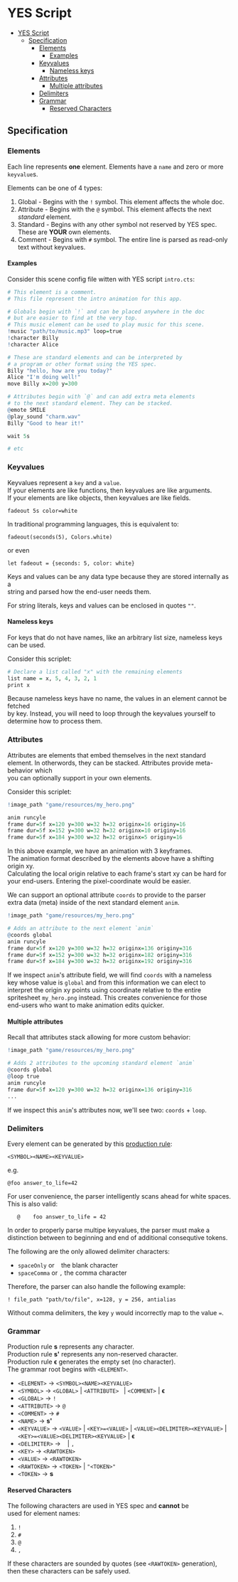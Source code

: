 # YES Script
- [YES Script](#yes-script)
  - [Specification](#specification)
    - [Elements](#elements)
      - [Examples](#examples)
    - [Keyvalues](#keyvalues)
      - [Nameless keys](#nameless-keys)
    - [Attributes](#attributes)
      - [Multiple attributes](#multiple-attributes)
    - [Delimiters](#delimiters)
    - [Grammar](#grammar)
      - [Reserved Characters](#reserved-characters)

## Specification
### Elements
Each line represents **one** element. 
Elements have a `name` and zero or more `keyvalue`s.

Elements can be one of 4 types:
1. Global - Begins with the `!` symbol. This element affects the whole doc.
2. Attribute - Begins with the `@` symbol. This element affects the next
    _standard_ element.
3. Standard - Begins with any other symbol not reserved by YES spec. These
    are **YOUR** own elements.
4. Comment - Begins with `#` symbol. The entire line is parsed as read-only
    text without keyvalues.

#### Examples
Consider this scene config file witten with YES script `intro.cts`:
```r
# This element is a comment.
# This file represent the intro animation for this app.

# Globals begin with `!` and can be placed anywhere in the doc
# but are easier to find at the very top.
# This music element can be used to play music for this scene.
!music "path/to/music.mp3" loop=true
!character Billy
!character Alice

# These are standard elements and can be interpreted by
# a program or other format using the YES spec.
Billy "hello, how are you today?"
Alice "I'm doing well!"
move Billy x=200 y=300

# Attributes begin with `@` and can add extra meta elements
# to the next standard element. They can be stacked.
@emote SMILE
@play_sound "charm.wav"
Billy "Good to hear it!"

wait 5s

# etc
```

### Keyvalues
Keyvalues represent a `key` and a `value`.\
If your elements are like functions, then keyvalues are like arguments.\
If your elements are like objects, then keyvalues are like fields.

`fadeout 5s color=white`

In traditional programming languages, this is equivalent to:

`fadeout(seconds(5), Colors.white)`

or even

`let fadeout = {seconds: 5, color: white}`

Keys and values can be any data type because they are stored internally as a\
string and parsed how the end-user needs them.

For string literals, keys and values can be enclosed in quotes `""`.

#### Nameless keys
For keys that do not have names, like an arbitrary list size, nameless keys\
can be used.

Consider this scriplet:
```r
# Declare a list called "x" with the remaining elements
list name = x, 5, 4, 3, 2, 1
print x
```

Because nameless keys have no name, the values in an element cannot be fetched\
by key. Instead, you will need to loop through the keyvalues yourself to\
determine how to process them.

### Attributes
Attributes are elements that embed themselves in the next standard element.
In otherwords, they can be stacked. Attributes provide meta-behavior which\
you can optionally support in your own elements.

Consider this scriplet:
```r
!image_path "game/resources/my_hero.png"

anim runcyle
frame dur=5f x=120 y=300 w=32 h=32 originx=16 originy=16
frame dur=5f x=152 y=300 w=32 h=32 originx=10 originy=16
frame dur=5f x=184 y=300 w=32 h=32 originx=5 originy=16
```

In this above example, we have an animation with 3 keyframes.\
The animation format described by the elements above have a shifting origin xy.\
Calculating the local origin relative to each frame's start xy can be hard for\
your end-users. Entering the pixel-coordinate would be easier.

We can support an optional attribute `coords` to provide to the parser\
extra data (meta) inside of the next standard element `anim`.

```r
!image_path "game/resources/my_hero.png"

# Adds an attribute to the next element `anim`
@coords global
anim runcyle
frame dur=5f x=120 y=300 w=32 h=32 originx=136 originy=316
frame dur=5f x=152 y=300 w=32 h=32 originx=182 originy=316
frame dur=5f x=184 y=300 w=32 h=32 originx=192 originy=316
```

If we inspect `anim`'s attribute field, we will find `coords` with a nameless\
key whose value is `global` and from this information we can elect to\
interpret the origin xy points using coordinate relative to the entire\
spritesheet `my_hero.png` instead. This creates convenience for those\
end-users who want to make animation edits quicker.

#### Multiple attributes
Recall that attributes stack allowing for more custom behavior:
```r
!image_path "game/resources/my_hero.png"

# Adds 2 attributes to the upcoming standard element `anim`
@coords global
@loop true
anim runcyle
frame dur=5f x=120 y=300 w=32 h=32 originx=136 originy=316
...
```

If we inspect this `anim`'s attributes now, we'll see two: `coords` + `loop`.

### Delimiters
Every element can be generated by this [production rule](#grammar):

`<SYMBOL><NAME><KEYVALUE>`

e.g.

`@foo answer_to_life=42`

For user convenience, the parser intelligently scans ahead for white spaces.\
This is also valid:

`   @    foo answer_to_life = 42`

In order to properly parse multipe keyvalues, the parser must make a\
distinction between to beginning and end of additional consequtive tokens.

The following are the only allowed delimiter characters:
* `spaceOnly` or ` ` the blank character
* `spaceComma` or `,` the comma character

Therefore, the parser can also handle the following example:

`! file_path "path/to/file", x=128, y = 256, antialias`

Without comma delimiters, the key `y` would incorrectly map to the value `=`.

### Grammar
Production rule **__s__** represents any character.\
Production rule **__s'__** represents any non-reserved character.\
Production rule **__ϵ__** generates the empty set (no character).\
The grammar root begins with `<ELEMENT>`.

* `<ELEMENT>` → `<SYMBOL><NAME><KEYVALUE>`
* `<SYMBOL>` → `<GLOBAL>` | `<ATTRIBUTE> ` | `<COMMENT>` | **__ϵ__**
* `<GLOBAL>` → `!`
* `<ATTRIBUTE>` → `@`
* `<COMMENT>` → `#`
* `<NAME>` → **__s'__**
* `<KEYVALUE>` → `<VALUE>` | `<KEY>=<VALUE>` | `<VALUE><DELIMITER><KEYVALUE>`
    | `<KEY>=<VALUE><DELIMITER><KEYVALUE>` | **__ϵ__**
* `<DELIMITER>` → ` ` | `,`
* `<KEY>` → `<RAWTOKEN>`
* `<VALUE>` → `<RAWTOKEN>`
* `<RAWTOKEN>` → `<TOKEN>` | `"<TOKEN>"`
* `<TOKEN>` → **__s__**

#### Reserved Characters
The following characters are used in YES spec and **cannot** be\
used for element names:
1. `!`
2. `#`
3. `@`
4. `,`

If these characters are sounded by quotes (see `<RAWTOKEN>` generation),\
then these characters can be safely used.
